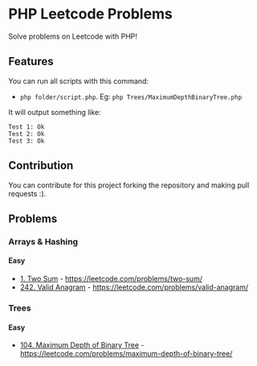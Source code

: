 # PHP Leetcode Problems
Solve problems on Leetcode with PHP!

## Features
You can run all scripts with this command:
- ```php folder/script.php```. Eg: ```php Trees/MaximumDepthBinaryTree.php```

It will output something like:

```
Test 1: Ok
Test 2: Ok
Test 3: Ok
```

## Contribution
You can contribute for this project forking the repository and making pull requests :).

## Problems
### Arrays & Hashing
#### Easy
- [1. Two Sum](Arrays_and_Hashings/TwoSum.php) - https://leetcode.com/problems/two-sum/
- [242. Valid Anagram](Arrays_and_Hashings/ValidAnagram.php) - https://leetcode.com/problems/valid-anagram/

### Trees
#### Easy
- [104. Maximum Depth of Binary Tree](Trees/MaximumDepthBinaryTree.php) - https://leetcode.com/problems/maximum-depth-of-binary-tree/